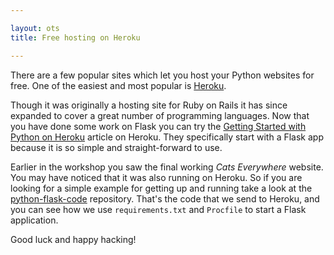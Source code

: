 ```yaml
---

layout: ots
title: Free hosting on Heroku

---
```


There are a few popular sites which let you host your Python websites for free. One of the easiest and most popular is [Heroku](https://www.heroku.com/).

Though it was originally a hosting site for Ruby on Rails it has since expanded to cover a great number of programming languages. Now that you have done some work on Flask you can try the [Getting Started with Python on Heroku](https://devcenter.heroku.com/articles/python) article on Heroku. They specifically start with a Flask app because it is so simple and straight-forward to use.

Earlier in the workshop you saw the final working _Cats Everywhere_ website. You may have noticed that it was also running on Heroku. So if you are looking for a simple example for getting up and running take a look at the [python-flask-code](https://github.com/OpenTechSchool/python-flask-code) repository. That's the code that we send to Heroku, and you can see how we use `requirements.txt` and `Procfile` to start a Flask application.

Good luck and happy hacking!